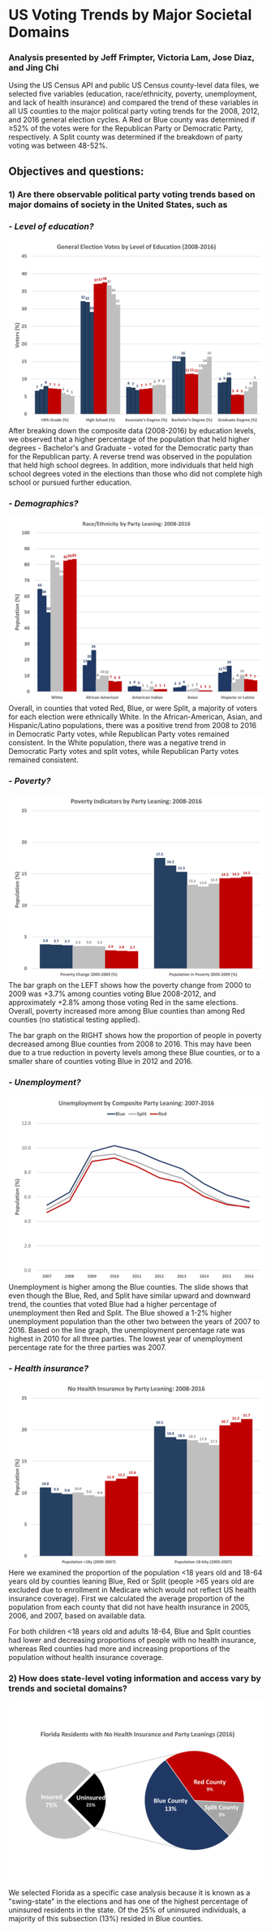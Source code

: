 
# US Voting Trends by Major Societal Domains
### Analysis presented by Jeff Frimpter, Victoria Lam, Jose Diaz, and Jing Chi

Using the US Census API and public US Census county-level data files, we selected five variables (education, race/ethnicity, poverty, unemployment, and lack of health insurance) and compared the trend of these variables in all US counties to the major political party voting trends for the 2008, 2012, and 2016 general election cycles. A Red or Blue county was determined if ≥52% of the votes were for the Republican Party or Democratic Party, respectively. A Split county was determined if the breakdown of party voting was between 48-52%. 

## Objectives and questions:
### 1) Are there observable political party voting trends based on major domains of society in the United States, such as 
### *- Level of education?*
![education](EducationYear.png)
After breaking down the composite data (2008-2016) by education levels, we observed that a higher percentage of the population that held higher degrees - Bachelor's and Graduate - voted for the Democratic party than for the Republican party. A reverse trend was observed in the population that held high school degrees. In addition, more individuals that held high school degrees voted in the elections than those who did not complete high school or pursued further education. 

### *- Demographics?*
![demographics](RaceEthYear.png)
Overall, in counties that voted Red, Blue, or were Split, a majority of voters for each election were ethnically White. In the African-American, Asian, and Hispanic/Latino populations, there was a positive trend from 2008 to 2016 in Democratic Party votes, while Republican Party votes remained consistent. In the White population, there was a negative trend in Democratic Party votes and split votes, while Republican Party votes remained consistent.   

### *- Poverty?*
![poverty](PovertyYear.png)
The bar graph on the LEFT shows how the poverty change from 2000 to 2009 was +3.7% among counties voting Blue 2008-2012, and approximately +2.8% among those voting Red in the same elections. Overall, poverty increased more among Blue counties than among Red counties (no statistical testing applied).

The bar graph on the RIGHT shows how the proportion of people in poverty decreased among Blue counties from 2008 to 2016. This may have been due to a true reduction in poverty levels among these Blue counties, or to a smaller share of counties voting Blue in 2012 and 2016.

### *- Unemployment?*
![unemployment](Unemployment.png)
Unemployment is higher among the Blue counties. The slide shows that even though the Blue, Red, and Split have similar upward and downward trend, the counties that voted Blue had a higher percentage of unemployment then Red and Split. The Blue showed a 1-2% higher unemployment population than the other two between the years of 2007 to 2016. Based on the line graph, the unemployment percentage rate was highest in 2010 for all three parties. The lowest year of unemployment percentage rate for the three parties was 2007.

### *- Health insurance?*
![health_insurance](HealthInsYear.png)
Here we examined the proportion of the population <18 years old and 18-64 years old by counties leaning Blue, Red or Split (people >65 years old are excluded due to enrollment in Medicare which would not reflect US health insurance coverage). First we calculated the average proportion of the population from each county that did not have health insurance in 2005, 2006, and 2007, based on available data.

For both children <18 years old and adults 18-64, Blue and Split counties had lower and decreasing proportions of people with no health insurance, whereas Red counties had more and increasing proportions of the population without health insurance coverage.

### 2) How does state-level voting information and access vary by trends and societal domains?
![florida_uninsured](FLHealthIns2016.png)
We selected Florida as a specific case analysis because it is known as a "swing-state" in the elections and has one of the highest percentage of uninsured residents in the state. Of the 25% of uninsured individuals, a majority of this subsection (13%) resided in Blue counties.   
